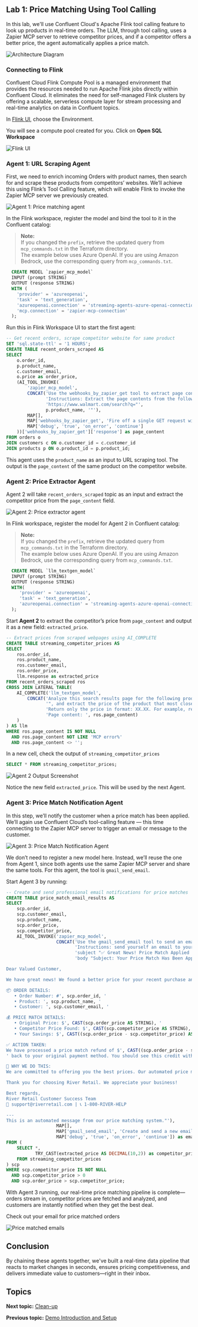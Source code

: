 ## Lab 1: Price Matching Using Tool Calling 

In this lab, we'll use Confluent Cloud's Apache Flink tool calling feature to look up products in real-time orders. The LLM, through tool calling, uses a Zapier MCP server to retrieve competitor prices, and if a competitor offers a better price, the agent automatically applies a price match.

![Architecture Diagram](../assets/arch.png)

### Connecting to Flink

Confluent Cloud Flink Compute Pool is a managed environment that provides the resources needed to run Apache Flink jobs directly within Confluent Cloud. It eliminates the need for self-managed Flink clusters by offering a scalable, serverless compute layer for stream processing and real-time analytics on data in Confluent topics.

In [Flink UI](https://confluent.cloud/go/flink), choose the Environment. 

You will see a compute pool created for you. Click on **Open SQL Workspace**

![Flink UI](../assets/lab1/flinkworkspace.png)

### Agent 1: URL Scraping Agent

First, we need to enrich incoming Orders with product names, then search for and scrape these products from competitors’ websites. We’ll achieve this using Flink’s Tool Calling feature, which will enable Flink to invoke the Zapier MCP server we previously created.

![Agent 1: Price matching agent](../assets/lab1/agent1-diagram.png)

In the Flink workspace, register the model and bind the tool to it in the Confluent catalog:

> **Note:**  
> If you changed the `prefix`, retrieve the updated query from `mcp_commands.txt` in the Terraform directory.  
> The example below uses Azure OpenAI. If you are using Amazon Bedrock, use the corresponding query from `mcp_commands.txt`.


```sql
  CREATE MODEL `zapier_mcp_model`
  INPUT (prompt STRING)
  OUTPUT (response STRING)
  WITH (
    'provider' = 'azureopenai',
    'task' = 'text_generation',
    'azureopenai.connection' = 'streaming-agents-azure-openai-connection',
    'mcp.connection' = 'zapier-mcp-connection'
  );
```

Run this in Flink Workspace UI to start the first agent:

```sql
-- Get recent orders, scrape competitor website for same product
SET 'sql.state-ttl' = '1 HOURS';
CREATE TABLE recent_orders_scraped AS
SELECT
    o.order_id,
    p.product_name,
    c.customer_email,
    o.price as order_price,
    (AI_TOOL_INVOKE(
        'zapier_mcp_model', 
        CONCAT('Use the webhooks_by_zapier_get tool to extract page contents. ',
               'Instructions: Extract the page contents from the following URL: ',
               'https://www.walmart.com/search?q="', 
               p.product_name, '"'),
        MAP[],
        MAP['webhooks_by_zapier_get', 'Fire off a single GET request with optional querystrings.'],
        MAP['debug', 'true', 'on_error', 'continue']
    ))['webhooks_by_zapier_get']['response'] as page_content
FROM orders o
JOIN customers c ON o.customer_id = c.customer_id  
JOIN products p ON o.product_id = p.product_id;
```

This agent uses the `product_name` as an input to URL scraping tool. The output is the `page_content` of the same product on the competitor website.

### Agent 2: Price Extractor Agent

Agent 2 will take `recent_orders_scraped` topic as an input and extract the competitor price from the `page_content` field.

![Agent 2: Price extractor agent](../assets/lab1/agent2-diagram.png)

In Flink workspace, register the model for Agent 2 in Confluent catalog:

> **Note:**  
> If you changed the `prefix`, retrieve the updated query from `mcp_commands.txt` in the Terraform directory.  
> The example below uses Azure OpenAI. If you are using Amazon Bedrock, use the corresponding query from `mcp_commands.txt`.

```sql
  CREATE MODEL `llm_textgen_model`
  INPUT (prompt STRING)
  OUTPUT (response STRING)
  WITH(
     'provider' = 'azureopenai',
     'task' = 'text_generation',
     'azureopenai.connection' = 'streaming-agents-azure-openai-connection'
  );
```

Start **Agent 2** to extract the competitor’s price from `page_content` and output it as a new field: `extracted_price`.

```sql
-- Extract prices from scraped webpages using AI_COMPLETE
CREATE TABLE streaming_competitor_prices AS
SELECT
    ros.order_id,
    ros.product_name,
    ros.customer_email,
    ros.order_price,
    llm.response as extracted_price
FROM recent_orders_scraped ros
CROSS JOIN LATERAL TABLE(
    AI_COMPLETE('llm_textgen_model', 
        CONCAT('Analyze this search results page for the following product name: "', ros.product_name, 
               '", and extract the price of the product that most closely matches the product name. ',
               'Return only the price in format: XX.XX. For example, return only: 29.95. ',
               'Page content: ', ros.page_content)
    )
) AS llm
WHERE ros.page_content IS NOT NULL 
  AND ros.page_content NOT LIKE 'MCP error%'
  AND ros.page_content <> '';
```


In a new cell, check the output of `streaming_competitor_prices`

```sql
SELECT * FROM streaming_competitor_prices;
```

![Agent 2 Output Screenshot](../assets/lab1/agent2-flinkoutput.png)

Notice the new field `extracted_price`. This will be used by the next Agent.


### Agent 3: Price Match Notification Agent

In this step, we’ll notify the customer when a price match has been applied.  
We’ll again use Confluent Cloud’s tool-calling feature — this time connecting to the Zapier MCP server to trigger an email or message to the customer.

![Agent 3: Price Match Notification Agent](../assets/lab1/agent3-diagram.png)

We don’t need to register a new model here. Instead, we’ll reuse the one from Agent 1, since both agents use the same Zapier MCP server and share the same tools.  For this agent, the tool is `gmail_send_email`.

Start Agent 3 by running:

```sql
-- Create and send professional email notifications for price matches
CREATE TABLE price_match_email_results AS
SELECT 
    scp.order_id,
    scp.customer_email,
    scp.product_name,
    scp.order_price,
    scp.competitor_price,
    AI_TOOL_INVOKE('zapier_mcp_model', 
                   CONCAT('Use the gmail_send_email tool to send an email. ',
                          'Instructions: send yourself an email to your own email address, ',
                          'subject "✅ Great News! Price Match Applied - Order #', scp.order_id, '", ',
                          'body "Subject: Your Price Match Has Been Applied - Order #', scp.order_id, '

Dear Valued Customer,

We have great news! We found a better price for your recent purchase and have automatically applied a price match.

📦 ORDER DETAILS:
   • Order Number: #', scp.order_id, '
   • Product: ', scp.product_name, '
   • Customer: ', scp.customer_email, '

💰 PRICE MATCH DETAILS:
   • Original Price: $', CAST(scp.order_price AS STRING), '
   • Competitor Price Found: $', CAST(scp.competitor_price AS STRING), '
   • Your Savings: $', CAST((scp.order_price - scp.competitor_price) AS STRING), '

✅ ACTION TAKEN:
We have processed a price match refund of $', CAST((scp.order_price - scp.competitor_price) AS STRING), 
' back to your original payment method. You should see this credit within 3-5 business days.

🛒 WHY WE DO THIS:
We are committed to offering you the best prices. Our automated price matching system continuously monitors competitor prices to ensure you always get the best deal.

Thank you for choosing River Retail. We appreciate your business!

Best regards,
River Retail Customer Success Team
📧 support@riverretail.com | 📞 1-800-RIVER-HELP

---
This is an automated message from our price matching system."'), 
                   MAP[], 
                   MAP['gmail_send_email', 'Create and send a new email message'],
                   MAP['debug', 'true', 'on_error', 'continue']) as email_response 
FROM (
    SELECT *,
           TRY_CAST(extracted_price AS DECIMAL(10,2)) as competitor_price
    FROM streaming_competitor_prices
) scp
WHERE scp.competitor_price IS NOT NULL
  AND scp.competitor_price > 0
  AND scp.order_price > scp.competitor_price;
```

With Agent 3 running, our real-time price matching pipeline is complete—orders stream in, competitor prices are fetched and analyzed, and customers are instantly notified when they get the best deal.  

Check out your email for price matched orders

![Price matched emails](../assets/lab1/email.png)

## Conclusion

By chaining these agents together, we've built a real-time data pipeline that reacts to market changes in seconds, ensures pricing competitiveness, and delivers immediate value to customers—right in their inbox.

## Topics

**Next topic:** [Clean-up](../README.md#-cleanup)

**Previous topic:** [Demo Introduction and Setup](../README.md)